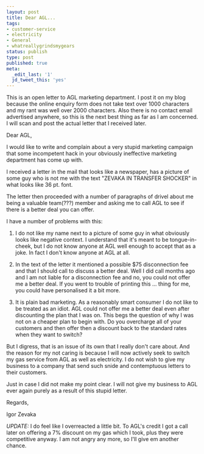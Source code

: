 ```yaml
---
layout: post
title: Dear AGL...
tags:
- customer-service
- electricity
- General
- whatreallygrindsmygears
status: publish
type: post
published: true
meta:
  _edit_last: '1'
  jd_tweet_this: 'yes'
---
```

This is an open letter to AGL marketing department. I post it on my blog because the online enquiry form does not take text over 1000 characters and my rant was well over 2000 characters. Also there is no contact email advertised anywhere, so this is the next best thing as far as I am concerned. I will scan and post the actual letter that I received later.

Dear AGL,

I would like to write and complain about a very stupid marketing campaign that some incompetent hack in your obviously ineffective marketing department has come up with.

I received a letter in the mail that looks like a newspaper, has a picture of some guy who is not me with the text "ZEVAKA IN TRANSFER SHOCKER" in what looks like 36 pt. font.

The letter then proceeded with a number of paragraphs of drivel about me being a valuable team(???) member and asking me to call AGL to see if there is a better deal you can offer.

I have a number of problems with this:

1. I do not like my name next to a picture of some guy in what obviously looks like negative context. I understand that it's meant to be tongue-in-cheek, but I do not know anyone at AGL well enough to accept that as a joke. In fact I don't know anyone at AGL at all.

2. In the text of the letter it mentioned a possible $75 disconnection fee and that I should call to discuss a better deal. Well I did call months ago and I am not liable for a disconnection fee and no, you could not offer me a better deal. If you went to trouble of printing this ... thing for me, you could have personalised it a bit more.

3. It is plain bad marketing. As a reasonably smart consumer I do not like to be treated as an idiot. AGL could not offer me a better deal even after discounting the plan that I was on. This begs the question of why I was not on a cheaper plan to begin with. Do you overcharge all of your customers and then offer then a discount back to the standard rates when they want to switch? 

But I digress, that is an issue of its own that I really don't care about. And the reason for my not caring is because I will now actively seek to switch my gas service from AGL as well as electricity. I do not wish to give my business to a company that send such snide and contemptuous letters to their customers.

Just in case I did not make my point clear. I will not give my business to AGL ever again purely as a result of this stupid letter. 

Regards,

Igor Zevaka

*UPDATE:* I do feel like I overreacted a little bit. To AGL's credit I got a call later on offering a 7% discount on my gas which I took, plus they were competitive anyway. I am not angry any more, so I'll give em another chance. 
